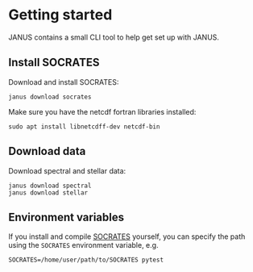 # Getting started

JANUS contains a small CLI tool to help get set up with JANUS.

## Install SOCRATES

Download and install SOCRATES:

```console
janus download socrates
```

Make sure you have the netcdf fortran libraries installed:

```
sudo apt install libnetcdff-dev netcdf-bin
```

## Download data

Download spectral and stellar data:

```console
janus download spectral
janus download stellar
```

## Environment variables

If you install and compile [SOCRATES](https://github.com/nichollsh/SOCRATES) yourself, you can specify the path using the `SOCRATES` environment variable, e.g.

```console
SOCRATES=/home/user/path/to/SOCRATES pytest
```
